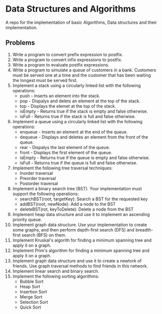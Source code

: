 # Data Structures and Algorithms
A repo for the implementation of basic Algorithms, Data structures and their implementation.

## Problems
1. Write a program to convert prefix expression to postfix.
2. Write a program to convert infix expressions to postfix.
3. Write a program to evaluate postfix expressions.
4. Write a program to simulate a queue of customers in a bank. Customers must be served one at a time and the customer that has been waiting the longest must be served first.
5. Implement a stack using a circularly linked list with the following operations:
    * push - Inserts an element into the stack.
    * pop - Dispalys and delets an element at the top of the stack.
    * top - Displays the elemet at the top of the stack.
    * isEmpty - Returns true if the stack is empty and false otherwise.
    * isFull - Returns true if the stack is full and false otherwise.
6. Implement a queue using a circularly linked list with the following operations:
    * enqueue - Inserts an element at the end of the queue.
    * dequeue - Displays and deletes an element from the front of the queue.
    * rear - Dispalys the last element of the queue.
    * front - Displays the first element of the queue.
    * isEmpty - Returns true if the queue is empty and false otherwise.
    * isFull - Returns true if the queue is full and false otherwise.
7. Implement the following tree traversal techniques:
    * Inorder traversal
    * Preorder traversal
    * Postorder traversal
8. Implement a binary search tree (BST). Your implementation must support the following operations:
    * searchBST(root, targetKey): Search a BST for the requested key
    * addBST(root, newNode): Add a node to the BST
    * deleteBST(rot, keyToDelete): Delete a node from the BST
9. Implement heap data structure and use it to implement an ascending priority queue.
10. Implement graph data structure. Use your implementation to create some graphs, and then perform depth-first search (DFS) and breadth-first search (BFS) on them.
11. Implement Kruskal's algorith for finding a minimum spanning tree and apply it on a graph.
12. Implement Prim's algorithm for finding a minimum spanning tree and apply it on a graph.
13. Implement graph data structure and use it to create a newtork of friends. Use graph traversal methods to find friends in this network.
14. Implement linear search and binary search.
15. Implement the following sorting algorithms:
    * Bubble Sort
    * Heap Sort
    * Insertion Sort
    * Merge Sort
    * Selection Sort
    * Quick Sort
